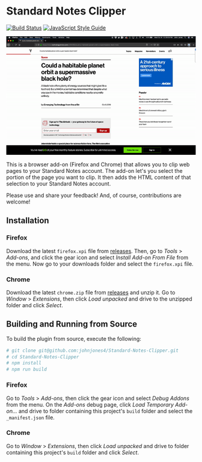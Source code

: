 # Standard Notes Clipper

[![Build Status](https://travis-ci.org/johnjones4/Standard-Notes-Clipper.svg?branch=master)](https://travis-ci.org/johnjones4/Standard-Notes-Clipper)
[![JavaScript Style Guide](https://img.shields.io/badge/code_style-standard-brightgreen.svg)](https://standardjs.com)

![Add-on Preview](preview.gif)

This is a browser add-on (Firefox and Chrome) that allows you to clip web pages to your Standard Notes account. The add-on let's you select the portion of the page you want to clip. It then adds the HTML content of that selection to your Standard Notes account.

Please use and share your feedback! And, of course, contributions are welcome!  

## Installation

### Firefox

Download the latest `firefox.xpi` file from [releases](https://github.com/johnjones4/Standard-Notes-Clipper/releases). Then, go to _Tools_ > _Add-ons_, and click the gear icon and select _Install Add-on From File_ from the menu. Now go to your downloads folder and select the `firefox.xpi` file.

### Chrome

Download the latest `chrome.zip` file from [releases](https://github.com/johnjones4/Standard-Notes-Clipper/releases) and unzip it. Go to _Window_ > _Extensions_, then click _Load unpacked_ and drive to the unzipped folder and click _Select_.

## Building and Running from Source

To build the plugin from source, execute the following:

```bash
# git clone git@github.com:johnjones4/Standard-Notes-Clipper.git
# cd Standard-Notes-Clipper
# npm install
# npm run build
```

### Firefox

Go to _Tools_ > _Add-ons_, then click the gear icon and select _Debug Addons_ from the menu. On the _Add-ons_ debug page, click _Load Temporary Add-on..._ and drive to folder containing this project's `build` folder and select the `_manifest.json` file. 

### Chrome

Go to _Window_ > _Extensions_, then click _Load unpacked_ and drive to folder containing this project's `build` folder and click _Select_. 
